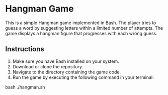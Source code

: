 # Hangman Game
This is a simple Hangman game implemented in Bash. The player tries to guess a word by suggesting letters within a limited number of attempts. The game displays a hangman figure that progresses with each wrong guess.
## Instructions
1. Make sure you have Bash installed on your system.
2. Download or clone the repository.
3. Navigate to the directory containing the game code.
4. Run the game by executing the following command in your terminal:

bash ./hangman.sh
